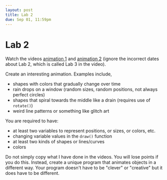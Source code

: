 ```yaml
---
layout: post
title: Lab 2
due: Sep 01, 11:59pm
---
```


# Lab 2

Watch the videos [animation 1](/videos/2014-08-14-animation-1.html)
and [animation 2](/videos/2014-08-14-animation-2.html) (ignore the
incorrect dates about Lab 2, which is called Lab 3 in the video).

Create an interesting animation. Examples include,

- shapes with colors that gradually change over time
- rain drops on a window (random sizes, random positions, not always
  perfect circles)
- shapes that spiral towards the middle like a drain (requires use of
  `rotate()`)
- weird line patterns or something like glitch art

You are required to have:

- at least two variables to represent positions, or sizes, or colors, etc.
- changing variable values in the `draw()` function
- at least two kinds of shapes or lines/curves
- colors

Do not simply copy what I have done in the videos. You will lose
points if you do this. Instead, create a unique program that animates
objects in a different way. Your program doesn't have to be "clever"
or "creative" but it does have to be different.
